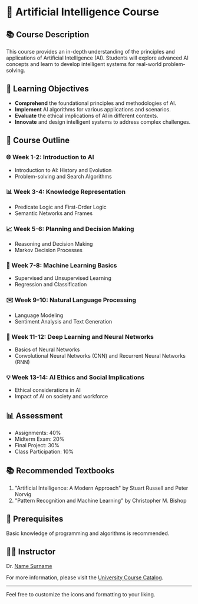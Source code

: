 # 🧠 Artificial Intelligence Course

## 📚 Course Description
This course provides an in-depth understanding of the principles and applications of Artificial Intelligence (AI). Students will explore advanced AI concepts and learn to develop intelligent systems for real-world problem-solving.

## 🎯 Learning Objectives
- **Comprehend** the foundational principles and methodologies of AI.
- **Implement** AI algorithms for various applications and scenarios.
- **Evaluate** the ethical implications of AI in different contexts.
- **Innovate** and design intelligent systems to address complex challenges.

## 📝 Course Outline

### 🌐 Week 1-2: Introduction to AI
- Introduction to AI: History and Evolution
- Problem-solving and Search Algorithms

### 📊 Week 3-4: Knowledge Representation
- Predicate Logic and First-Order Logic
- Semantic Networks and Frames

### 📈 Week 5-6: Planning and Decision Making
- Reasoning and Decision Making
- Markov Decision Processes

### 🤖 Week 7-8: Machine Learning Basics
- Supervised and Unsupervised Learning
- Regression and Classification

### ✉️ Week 9-10: Natural Language Processing
- Language Modeling
- Sentiment Analysis and Text Generation

### 🧪 Week 11-12: Deep Learning and Neural Networks
- Basics of Neural Networks
- Convolutional Neural Networks (CNN) and Recurrent Neural Networks (RNN)

### 💡 Week 13-14: AI Ethics and Social Implications
- Ethical considerations in AI
- Impact of AI on society and workforce

## 📊 Assessment
- Assignments: 40%
- Midterm Exam: 20%
- Final Project: 30%
- Class Participation: 10%

## 📚 Recommended Textbooks
1. "Artificial Intelligence: A Modern Approach" by Stuart Russell and Peter Norvig
2. "Pattern Recognition and Machine Learning" by Christopher M. Bishop

## 📝 Prerequisites
Basic knowledge of programming and algorithms is recommended.

## 👨‍🏫 Instructor
Dr. [Name Surname](mailto:instructor@email.com)

For more information, please visit the [University Course Catalog](https://university.edu/courses/artificial-intelligence).

---

Feel free to customize the icons and formatting to your liking.
